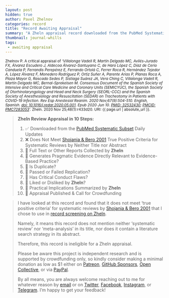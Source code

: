 ```yaml
---
layout: post
hidden: true
author: Pavel Zhelnov
categories: record
title: "Record Awaiting Appraisal"
summary: "A Zheln appraisal record downloaded from the PubMed Systematic Subset daily updates."
thumbnail: journal-whills
tags:
 - awaiting appraisal
---
```


<small id="citation">Zhelnov P. A critical appraisal of _‘Villalonga Vadell R, Martín Delgado MC, Avilés-Jurado FX, Álvarez Escudero J, Aldecoa Álvarez-Santuyano C, de Haro López C, Díaz de Cerio Canduela P, Ferrandis Perepérez E, Ferrando Ortolá C, Ferrer Roca R, Hernández Tejedor A, López Álvarez F, Monedero Rodríguez P, Ortiz Suñer A, Parente Arias P, Planas Roca A, Plaza Mayor G, Rascado Sedes P, Sistiaga Suárez JA, Vera Ching C, Villalonga Vadell R, Martín Delgado MC, Bernal-Sprekelsen M. Consensus Document of the Spanish Society of Intensive and Critical Care Medicine and Coronary Units (SEMICYUC), the Spanish Society of Otorhinolaryngology and Head and Neck Surgery (SEORL-CCC) and the Spanish Society of Anesthesiology and Resuscitation (SEDAR) on Tracheotomy in Patients with COVID-19 Infection. Rev Esp Anestesiol Reanim. 2020 Nov;67(9):504-510. English, Spanish. [doi: 10.1016/j.redar.2020.05.001](https://doi.org/10.1016/j.redar.2020.05.001). Epub 2020 Jun 10. [PMID: 32532430](https://pubmed.gov/32532430); [PMCID: PMC7283053](https://ncbi.nlm.nih.gov/pmc/PMC7283053)’._ Zheln. 2020 Nov 25;48(1):r433d20. URI: {{ page.url | absolute_url }}.</small>

> **Zheln Review Appraisal in 10 Steps:**
>
> 1. ✅ Downloaded from the [PubMed Systematic Subset](https://github.com/p1m-ortho/qs-global-ortho-search-queries/blob/global-sr-query/README.md) Daily Updates
> 2. ❌ Does Not Meet [Shojania & Bero 2001](https://www.researchgate.net/publication/11820967_Taking_Advantage_of_the_Explosion_of_Systematic_Reviews_An_Efficient_MEDLINE_Search_Strategy) True Positive Criteria for Systematic Reviews by Neither Title nor Abstract
> 3. 🔄 Full Text or Other Reports Collected by **Zheln**
> 4. 🔄 Generates Pragmatic Evidence Directly Relevant to Evidence-Based Practice?
> 5. 🔄 Is Duplicate?
> 6. 🔄 Passed or Failed Replication?
> 7. 🔄 Has Critical Conduct Flaws?
> 8. 🔄 Liked or Disliked by **Zheln**?
> 9. 🔄 Practical Implications Summarized by **Zheln**
> 10. 🔄 Appraisal Published & Call for Crowdfunding

> I have looked at this record and found that it does not meet ‘true positive criteria’ for systematic reviews by [Shojania & Bero 2001](https://www.researchgate.net/publication/11820967_Taking_Advantage_of_the_Explosion_of_Systematic_Reviews_An_Efficient_MEDLINE_Search_Strategy) that I chose to use in [record screening on Zheln](https://github.com/p1m-ortho/qs-global-ortho-search-queries/blob/global-sr-query/README.md#record-screening).
>
> Namely, it means this record does not mention neither ‘systematic review’ nor ‘meta-analysis’ in its title, nor does it contain a literature search strategy in its abstract.
>
> Therefore, this record is ineligible for a Zheln appraisal.
>
> Please be aware this project is independent research and is supported by crowdfunding only, so kindly consider making a minimal donation as low as $1 either on [Patreon](https://patreon.com/zheln), [GitHub Sponsors](https://github.com/sponsors/drzhelnov), [Open Collective](https://opencollective.com/zheln), or via [PayPal](https://paypal.me/pjelnov).
>
> By all means, you are always welcome reaching out to me for whatever reason by [email](mailto:pavel@zheln.com) or on [Twitter](https://twitter.com/drzhelnov), [Facebook](https://facebook.com/drzhelnov), [Instagram](https://instagram.com/igzheln), or [Telegram](https://t.me/drzhelnov). I’m happy to get your feedback!
